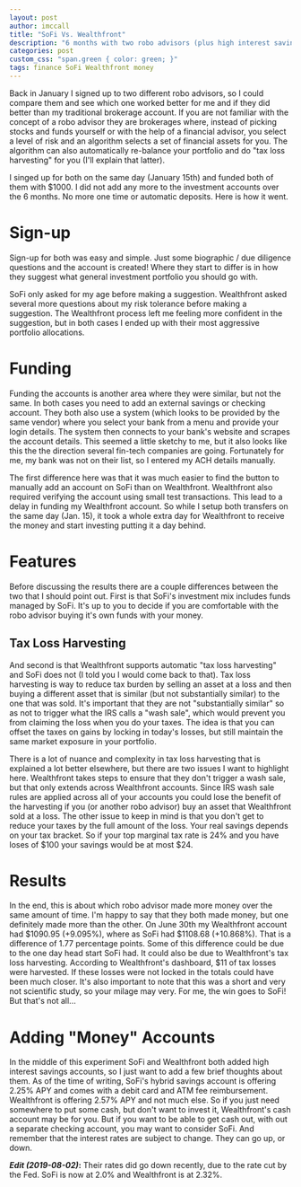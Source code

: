 ```yaml
---
layout: post
author: imccall
title: "SoFi Vs. Wealthfront"
description: "6 months with two robo advisors (plus high interest savings!)"
categories: post
custom_css: "span.green { color: green; }"
tags: finance SoFi Wealthfront money
---
```


Back in January I signed up to two different robo advisors, so I could compare them and see which one worked better for me and if they did better than my traditional brokerage account. If you are not familiar with the concept of a robo advisor they are brokerages where, instead of picking stocks and funds yourself or with the help of a financial advisor, you select a level of risk and an algorithm selects a set of financial assets for you. The algorithm can also automatically re-balance your portfolio and do "tax loss harvesting" for you (I'll explain that latter).

I singed up for both on the same day (January 15th) and funded both of them with $1000. I did not add any more to the investment accounts over the 6 months. No more one time or automatic deposits. Here is how it went.

# Sign-up #
Sign-up for both was easy and simple. Just some biographic / due diligence questions and the account is created! Where they start to differ is in how they suggest what general investment portfolio you should go with.

SoFi only asked for my age before making a suggestion. Wealthfront asked several more questions about my risk tolerance before making a suggestion. The Wealthfront process left me feeling more confident in the suggestion, but in both cases I ended up with their most aggressive portfolio allocations.

# Funding #
Funding the accounts is another area where they were similar, but not the same. In both cases you need to add an external savings or checking account. They both also use a system (which looks to be provided by the same vendor) where you select your bank from a menu and provide your login details. The system then connects to your bank's website and scrapes the account details. This seemed a little sketchy to me, but it also looks like this the the direction several fin-tech companies are going. Fortunately for me, my bank was not on their list, so I entered my ACH details manually. 

The first difference here was that it was much easier to find the button to manually add an account on SoFi than on Wealthfront. Wealthfront also required verifying the account using small test transactions. This lead to a delay in funding my Wealthfront account. So while I setup both transfers on the same day (Jan. 15), it took a whole extra day for Wealthfront to receive the money and start investing putting it a day behind.

# Features #
Before discussing the results there are a couple differences between the two that I should point out. First is that SoFi's investment mix includes funds managed by SoFi. It's up to you to decide if you are comfortable with the robo advisor buying it's own funds with your money.

## Tax Loss Harvesting ##
And second is that Wealthfront supports automatic "tax loss harvesting" and SoFi does not (I told you I would come back to that). Tax loss harvesting is way to reduce tax burden by selling an asset at a loss and then buying a different asset that is similar (but not substantially similar) to the one that was sold. It's important that they are not "substantially similar" so as not to trigger what the IRS calls a "wash sale", which would prevent you from claiming the loss when you do your taxes. The idea is that you can offset the taxes on gains by locking in today's losses, but still maintain the same market exposure in your portfolio.

There is a lot of nuance and complexity in tax loss harvesting that is explained a lot better elsewhere, but there are two issues I want to highlight here. Wealthfront takes steps to ensure that they don't trigger a wash sale, but that only extends across Wealthfront accounts. Since IRS wash sale rules are applied across all of your accounts you could lose the benefit of the harvesting if you (or another robo advisor) buy an asset that Wealthfront sold at a loss. The other issue to keep in mind is that you don't get to reduce your taxes by the full amount of the loss. Your real savings depends on your tax bracket. So if your top marginal tax rate is 24% and you have loses of $100 your savings would be at most $24.

# Results #
In the end, this is about which robo advisor made more money over the same amount of time. I'm happy to say that they both made money, but one definitely made more than the other. On June 30th my Wealthfront account had $1090.95 (<span class="green">+9.095%</span>), where as SoFi had $1108.68 (<span class="green">+10.868%</span>). That is a difference of 1.77 percentage points. Some of this difference could be due to the one day head start SoFi had. It could also be due to Wealthfront's tax loss harvesting. According to Wealthfront's dashboard, $11 of tax losses were harvested. If these losses were not locked in the totals could have been much closer. It's also important to note that this was a short and very not scientific study, so your milage may very. For me, the win goes to SoFi! But that's not all...

# Adding "Money" Accounts #
In the middle of this experiment SoFi and Wealthfront both added high interest savings accounts, so I just want to add a few brief thoughts about them. As of the time of writing, SoFi's hybrid savings account is offering 2.25% APY and comes with a debit card and ATM fee reimbursement. Wealthfront is offering 2.57% APY and not much else. So if you just need somewhere to put some cash, but don't want to invest it, Wealthfront's cash account may be for you. But if you want to be able to get cash out, with out a separate checking account, you may want to consider SoFi. And remember that the interest rates are subject to change. They can go up, or down.

__*Edit (2019-08-02)*:__ Their rates did go down recently, due to the rate cut by the Fed. SoFi is now at 2.0% and Wealthfront is at 2.32%.
